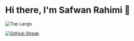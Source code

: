 # Hi there, I'm Safwan Rahimi 👋

![Top Langs](https://github-readme-stats.vercel.app/api/top-langs/?username=Safwan3528&layout=compact&theme=tokyonight)

[![GitHub Streak](https://streak-stats.demolab.com?user=Safwan3528&theme=tokyonight)](https://git.io/streak-stats)


